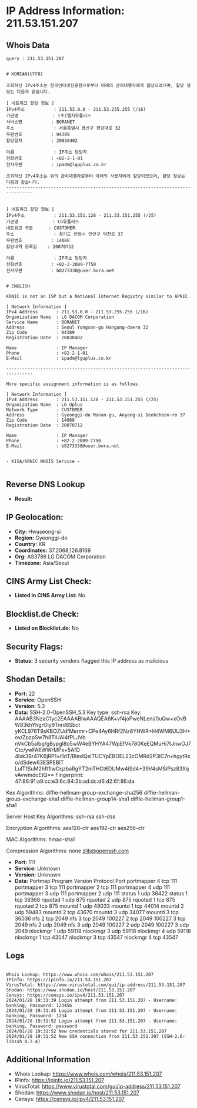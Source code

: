 # IP Address Information: 211.53.151.207

## Whois Data
```
query : 211.53.151.207


# KOREAN(UTF8)

조회하신 IPv4주소는 한국인터넷진흥원으로부터 아래의 관리대행자에게 할당되었으며, 할당 정보는 다음과 같습니다.

[ 네트워크 할당 정보 ]
IPv4주소           : 211.53.0.0 - 211.53.255.255 (/16)
기관명             : (주)엘지유플러스
서비스명           : BORANET
주소               : 서울특별시 용산구 한강대로 32
우편번호           : 04389
할당일자           : 20030402

이름               : IP주소 담당자
전화번호           : +82-2-1-01
전자우편           : ipadm@lguplus.co.kr

조회하신 IPv4주소는 위의 관리대행자로부터 아래의 사용자에게 할당되었으며, 할당 정보는 다음과 같습니다.
--------------------------------------------------------------------------------


[ 네트워크 할당 정보 ]
IPv4주소           : 211.53.151.128 - 211.53.151.255 (/25)
기관명             : LG유플러스
네트워크 구분      : CUSTOMER
주소               : 경기도 안양시 만안구 덕천로 37
우편번호           : 14088
할당내역 등록일    : 20070712

이름               : IP주소 담당자
전화번호           : +82-2-2089-7750
전자우편           : b8273338@user.bora.net


# ENGLISH

KRNIC is not an ISP but a National Internet Registry similar to APNIC.

[ Network Information ]
IPv4 Address       : 211.53.0.0 - 211.53.255.255 (/16)
Organization Name  : LG DACOM Corporation
Service Name       : BORANET
Address            : Seoul Yongsan-gu Hangang-daero 32
Zip Code           : 04389
Registration Date  : 20030402

Name               : IP Manager
Phone              : +82-2-1-01
E-Mail             : ipadm@lguplus.co.kr

--------------------------------------------------------------------------------

More specific assignment information is as follows.

[ Network Information ]
IPv4 Address       : 211.53.151.128 - 211.53.151.255 (/25)
Organization Name  : LG Uplus
Network Type       : CUSTOMER
Address            : Gyeonggi-do Manan-gu, Anyang-si Deokcheon-ro 37
Zip Code           : 14088
Registration Date  : 20070712

Name               : IP Manager
Phone              : +82-2-2089-7750
E-Mail             : b8273338@user.bora.net


- KISA/KRNIC WHOIS Service -


```
## Reverse DNS Lookup
- **Result:** 

## IP Geolocation:
- **City:** Hwaseong-si
- **Region:** Gyeonggi-do
- **Country:** KR
- **Coordinates:** 37.2068,126.8169
- **Org:** AS3786 LG DACOM Corporation
- **Timezone:** Asia/Seoul

## CINS Army List Check:
- **Listed in CINS Army List:** 
No

## Blocklist.de Check:
- **Listed on Blocklist.de:** 
No

## Security Flags:
- **Status:** 3 security vendors flagged this IP address as malicious

## Shodan Details:
- **Port:** 22
- **Service:** OpenSSH
- **Version:** 5.3
- **Data:** SSH-2.0-OpenSSH_5.3
Key type: ssh-rsa
Key: AAAAB3NzaC1yc2EAAAABIwAAAQEA6K+vf4joPweNLeni/0uQw+xOvBW83khYhgrOiy9Tnrd8Sbct
yKCL976T9sKBOZUdfMermr+CPe4Ay6HRf2Nz8YHWR+H4WM6UU3H+ov/ZpzpSw7h8TlUAI4fPLJVb
nVkCb5albq/gBypgI8o5wW4eBYHYA47WpEfVk780KeEQMuHi7tJnwOJ7Ctc/ywFAEWWrMPx+5AfD
4lxk3Br47KBjRP1+t1dT/BlexIQsITUCYpEBOEL23cOMRd2P3IC7n+hgytRxo/dSdew63ESPEBIT
LulT1SuM2hft1IwOqzbaRgYT2mTHCt6DUMw4iSd4+39V4sMSiPsz83XqvAvwmdoEtQ==
Fingerprint: 47:86:91:a9:cc:e3:6c:84:3b:ad:dc:d6:d2:6f:86:da

Kex Algorithms:
	diffie-hellman-group-exchange-sha256
	diffie-hellman-group-exchange-sha1
	diffie-hellman-group14-sha1
	diffie-hellman-group1-sha1

Server Host Key Algorithms:
	ssh-rsa
	ssh-dss

Encryption Algorithms:
	aes128-ctr
	aes192-ctr
	aes256-ctr

MAC Algorithms:
	hmac-sha1

Compression Algorithms:
	none
	zlib@openssh.com


- **Port:** 111
- **Service:** Unknown
- **Version:** Unknown
- **Data:** Portmap
Program	Version	Protocol	Port
portmapper	4	tcp	111
portmapper	3	tcp	111
portmapper	2	tcp	111
portmapper	4	udp	111
portmapper	3	udp	111
portmapper	2	udp	111
status	1	udp	38422
status	1	tcp	39368
rquotad	1	udp	875
rquotad	2	udp	875
rquotad	1	tcp	875
rquotad	2	tcp	875
mountd	1	udp	48033
mountd	1	tcp	44014
mountd	2	udp	59483
mountd	2	tcp	43670
mountd	3	udp	34077
mountd	3	tcp	36036
nfs	2	tcp	2049
nfs	3	tcp	2049
100227	2	tcp	2049
100227	3	tcp	2049
nfs	2	udp	2049
nfs	3	udp	2049
100227	2	udp	2049
100227	3	udp	2049
nlockmgr	1	udp	59118
nlockmgr	3	udp	59118
nlockmgr	4	udp	59118
nlockmgr	1	tcp	43547
nlockmgr	3	tcp	43547
nlockmgr	4	tcp	43547


## Logs
```

Whois Lookup: https://www.whois.com/whois/211.53.151.207
IPinfo: https://ipinfo.io/211.53.151.207
VirusTotal: https://www.virustotal.com/gui/ip-address/211.53.151.207
Shodan: https://www.shodan.io/host/211.53.151.207
Censys: https://censys.io/ipv4/211.53.151.207
2024/01/28 19:31:39 Login attempt from 211.53.151.207 - Username: banking, Password: 123456
2024/01/28 19:31:45 Login attempt from 211.53.151.207 - Username: banking, Password: 1234
2024/01/28 19:31:52 Login attempt from 211.53.151.207 - Username: banking, Password: password
2024/01/28 19:31:52 New credentials stored for 211.53.151.207
2024/01/28 19:31:52 New SSH connection from 211.53.151.207 (SSH-2.0-libssh_0.7.4)

```
## Additional Information
- Whois Lookup: https://www.whois.com/whois/211.53.151.207
- IPinfo: https://ipinfo.io/211.53.151.207
- VirusTotal: https://www.virustotal.com/gui/ip-address/211.53.151.207
- Shodan: https://www.shodan.io/host/211.53.151.207
- Censys: https://censys.io/ipv4/211.53.151.207

